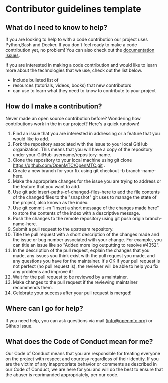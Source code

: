 # Contributor guidelines template

## What do I need to know to help?


If you are looking to help to with a code contribution our project uses Python,Bash and Docker. 
If you don't feel ready to make a code contribution yet, no problem! 
You can also check out the [documentation issues](https://fiware-openmtc.readthedocs.io/).  

If you are interested in making a code contribution and would like to learn more about the technologies that we use, 
check out the list below.  

-  Include bulleted list of
-  resources (tutorials, videos, books) that new contributors
-  can use to learn what they need to know to contribute to your project  

## How do I make a contribution?

Never made an open source contribution before? 
Wondering how contributions work in the in our project? 
Here's a quick rundown!

1)  Find an issue that you are interested in addressing or a feature that you would like to add.
2)  Fork the repository associated with the issue to your local GitHub organization. 
This means that you will have a copy of the repository under your-GitHub-username/repository-name.
3)  Clone the repository to your local machine using git clone https://github.com/OpenMTC/OpenMTC.git .
4)  Create a new branch for your fix using git checkout -b branch-name-here.
5)  Make the appropriate changes for the issue you are trying to address or the feature that you want to add.
6)  Use git add insert-paths-of-changed-files-here to add the file contents of the changed files to the "snapshot" git uses to manage the state of the project, also known as the index.
7)  Use git commit -m "Insert a short message of the changes made here" to store the contents of the index with a descriptive message.
8)  Push the changes to the remote repository using git push origin branch-name-here.
9)  Submit a pull request to the upstream repository.
10)  Title the pull request with a short description of the changes made and the issue or bug number associated with your change. For example, you can title an issue like so "Added more log outputting to resolve #4352".
11)  In the description of the pull request, explain the changes that you made, any issues you think exist with the pull request you made, and any questions you have for the maintainer. It's OK if your pull request is not perfect (no pull request is), the reviewer will be able to help you fix any problems and improve it!
12)  Wait for the pull request to be reviewed by a maintainer.
13)  Make changes to the pull request if the reviewing maintainer recommends them.
14)  Celebrate your success after your pull request is merged!  

## Where can I go for help?
If you need help, you can ask questions via mail (info@openmtc.org) or Github Issue.

## What does the Code of Conduct mean for me?
Our Code of Conduct means that you are responsible for treating everyone on the project with respect and courtesy regardless of their identity. If you are the victim of any inappropriate behavior or comments as described in our Code of Conduct, we are here for you and will do the best to ensure that the abuser is reprimanded appropriately, per our code.
